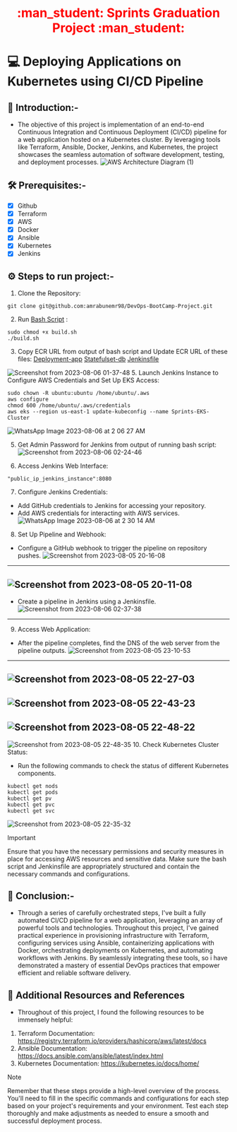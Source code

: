 <div align="center">
  <h1 style="color: red;">:man_student: Sprints Graduation Project :man_student:</h1>
</div>

# :computer: Deploying Applications on Kubernetes using CI/CD Pipeline

## :rocket: Introduction:-
- The objective of this project is implementation of an end-to-end Continuous Integration and Continuous Deployment (CI/CD) pipeline for a web application hosted on a Kubernetes cluster. By leveraging tools like Terraform, Ansible, Docker, Jenkins, and Kubernetes, the project showcases the seamless automation of software development, testing, and deployment processes.
![AWS Architecture Diagram (1)](https://github.com/amrabunemr98/DevOps-BootCamp-Project/assets/128842547/b436c955-475d-4a15-94a1-3f9b5f9375f9)
## :hammer_and_wrench: Prerequisites:-
- [x] Github
- [x] Terraform
- [x] AWS
- [x] Docker 
- [x] Ansible
- [x] Kubernetes
- [x] Jenkins
## :gear: Steps to run project:-
1. Clone the Repository:
```
git clone git@github.com:amrabunemr98/DevOps-BootCamp-Project.git
```
2. Run [Bash Script](https://github.com/amrabunemr98/DevOps-BootCamp-Project/blob/main/build.sh) :
```
sudo chmod +x build.sh
./build.sh
```
3. Copy ECR URL from output of bash script and Update ECR URL of these files: [Deployment-app](https://github.com/amrabunemr98/DevOps-BootCamp-Project/blob/main/Kubernets-files/Deployment_flaskapp.yml) [Statefulset-db](https://github.com/amrabunemr98/DevOps-BootCamp-Project/blob/main/Kubernets-files/Statefulset_db.yml) [Jenkinsfile](https://github.com/amrabunemr98/DevOps-BootCamp-Project/blob/main/Jenkinsfile)

![Screenshot from 2023-08-06 01-37-48](https://github.com/amrabunemr98/DevOps-BootCamp-Project/assets/128842547/235a22f5-45b8-48e5-9762-5a9d8085eee8)
5. Launch Jenkins Instance to Configure AWS Credentials and Set Up EKS Access:
```
sudo chown -R ubuntu:ubuntu /home/ubuntu/.aws
aws configure
chmod 600 /home/ubuntu/.aws/credentials
aws eks --region us-east-1 update-kubeconfig --name Sprints-EKS-Cluster
```
![WhatsApp Image 2023-08-06 at 2 06 27 AM](https://github.com/amrabunemr98/DevOps-BootCamp-Project/assets/128842547/8d1dea34-857a-4541-8807-863a164241a3)

5. Get Admin Password for Jenkins from output of running bash script:
![Screenshot from 2023-08-06 02-24-46](https://github.com/amrabunemr98/DevOps-BootCamp-Project/assets/128842547/af17f296-3fe0-42ee-a096-71e094af0484)

6. Access Jenkins Web Interface:
```
"public_ip_jenkins_instance":8080
```
7. Configure Jenkins Credentials:
- Add GitHub credentials to Jenkins for accessing your repository.
- Add AWS credentials for interacting with AWS services.
![WhatsApp Image 2023-08-06 at 2 30 14 AM](https://github.com/amrabunemr98/DevOps-BootCamp-Project/assets/128842547/fae8e3d0-dedc-4643-8f4a-e2f750b97a05)

8. Set Up Pipeline and Webhook:
- Configure a GitHub webhook to trigger the pipeline on repository pushes. 
![Screenshot from 2023-08-05 20-16-08](https://github.com/amrabunemr98/DevOps-BootCamp-Project/assets/128842547/f6c393aa-ddf2-465a-a170-4ef360e835c5)
------------------------------------
![Screenshot from 2023-08-05 20-11-08](https://github.com/amrabunemr98/DevOps-BootCamp-Project/assets/128842547/2160f0fb-c18e-4938-bea9-72b5da11845b)
--------------------------------------------------------
- Create a pipeline in Jenkins using a Jenkinsfile.
![Screenshot from 2023-08-06 02-37-38](https://github.com/amrabunemr98/DevOps-BootCamp-Project/assets/128842547/84548a7d-f090-48d8-8eb4-f540cad11a60)
----------------------------------------------
9. Access Web Application:
- After the pipeline completes, find the DNS of the web server from the pipeline outputs.
![Screenshot from 2023-08-05 23-10-53](https://github.com/amrabunemr98/DevOps-BootCamp-Project/assets/128842547/1b183134-ff5f-414b-89cd-d94865fa4e98)
--------------------------------------------
![Screenshot from 2023-08-05 22-27-03](https://github.com/amrabunemr98/DevOps-BootCamp-Project/assets/128842547/51b8687e-d742-4c1b-96d7-d5873e44f494)
-------------------------------------------------------
![Screenshot from 2023-08-05 22-43-23](https://github.com/amrabunemr98/DevOps-BootCamp-Project/assets/128842547/bff6266f-8aaa-43a4-9636-24164d5af76b)
---------------------------------------------------
![Screenshot from 2023-08-05 22-48-22](https://github.com/amrabunemr98/DevOps-BootCamp-Project/assets/128842547/1c6a2898-979a-4796-94f4-1b5ad6a7d8b8)
-----------------------------------------------------
![Screenshot from 2023-08-05 22-48-35](https://github.com/amrabunemr98/DevOps-BootCamp-Project/assets/128842547/ad04da23-0f9a-48c8-8a56-43d234200c1c)
10. Check Kubernetes Cluster Status:
- Run the following commands to check the status of different Kubernetes components.
```
kubectl get nods
kubectl get pods
kubectl get pv
kubectl get pvc
kubectl get svc
```
![Screenshot from 2023-08-05 22-35-32](https://github.com/amrabunemr98/DevOps-BootCamp-Project/assets/128842547/83be057c-e319-4479-bf92-335cad759bab)
> [!IMPORTANT]
> Ensure that you have the necessary permissions and security measures in place for accessing AWS resources and sensitive data.
> Make sure the bash script and Jenkinsfile are appropriately structured and contain the necessary commands and configurations.

## :tada: Conclusion:-
- Through a series of carefully orchestrated steps, I've built a fully automated CI/CD pipeline for a web application, leveraging an array of powerful tools and technologies. Throughout this project, I've gained practical experience in provisioning infrastructure with Terraform, configuring services using Ansible, containerizing applications with Docker, orchestrating deployments on Kubernetes, and automating workflows with Jenkins. By seamlessly integrating these tools, so i have demonstrated a mastery of essential DevOps practices that empower efficient and reliable software delivery.

## :open_book: Additional Resources and References
- Throughout of this project, I found the following resources to be immensely helpful:
1. Terraform Documentation: https://registry.terraform.io/providers/hashicorp/aws/latest/docs
2. Ansible Documentation: https://docs.ansible.com/ansible/latest/index.html
3. Kubernetes Documentation: https://kubernetes.io/docs/home/

> [!NOTE]
> Remember that these steps provide a high-level overview of the process. You'll need to fill in the specific commands and configurations for each step based on your project's requirements and your environment. Test each step thoroughly and make adjustments as needed to ensure a smooth and successful deployment process.
